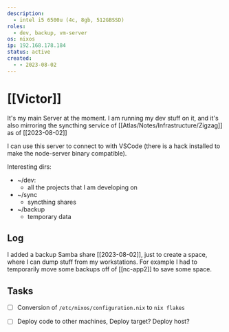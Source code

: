 ```yaml
---
description:
  - intel i5 6500u (4c, 8gb, 512GBSSD)
roles:
  - dev, backup, vm-server
os: nixos
ip: 192.168.178.184
status: active
created:
  - - 2023-08-02
---
```

# [[Victor]]

It's my main Server at the moment. I am running my dev stuff on it, and it's also mirroring the syncthing service of [[Atlas/Notes/Infrastructure/Zigzag]] as of [[2023-08-02]]  

I can use this server to connect to with VSCode (there is a hack installed to make the node-server binary compatible).

Interesting dirs:
- ~/dev:
	- all the projects that I am developing on
- ~/sync
	- syncthing shares
- ~/backup
	- temporary data


## Log

I added a backup Samba share [[2023-08-02]],  just to create a space, where I can dump stuff from my workstations. For example I had to temporarily move some backups off of [[nc-app2]] to save some space. 



## Tasks

- [ ] Conversion of `/etc/nixos/configuration.nix` to `nix flakes`
- [ ] Deploy code to other machines, Deploy target? Deploy host?



